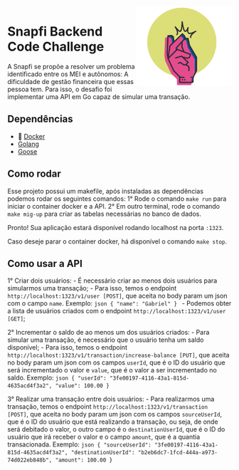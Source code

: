 <img src="pkg/assets/snapfi.png" align="right" height="178" alt="Snapfi"/>

# Snapfi Backend Code Challenge

A Snapfi se propõe a resolver um problema identificado entre os MEI e autônomos: A dificuldade de gestão financeira que essas pessoa tem. Para isso, o desafio foi implementar uma API em Go capaz de simular uma transação.

## Dependências

- 🐳 [Docker](https://docs.docker.com/desktop/)
- [Golang](https://golang.org/doc/install)
- [Goose](https://github.com/pressly/goose)

## Como rodar

Esse projeto possui um makefile, após instaladas as dependências podemos rodar os seguintes comandos:
1° Rode o comando `make run` para iniciar o container docker e a API.
2° Em outro terminal, rode o comando `make mig-up` para criar as tabelas necessárias no banco de dados.

Pronto! Sua aplicação estará disponível rodando localhost na porta `:1323`.

Caso deseje parar o container docker, há disponível o comando `make stop`.

## Como usar a API

1° Criar dois usuários:
    - É necessário criar ao menos dois usuários para simularmos uma transação;
    - Para isso, temos o endpoint `http://localhost:1323/v1/user [POST]`, que aceita no body param um json com o campo `name`. Exemplo:
    ```json
    {
        "name": "Gabriel"
    }
    ```
    - Podemos obter a lista de usuários criados com o endpoint `http://localhost:1323/v1/user [GET]`;

2° Incrementar o saldo de ao menos um dos usuários criados:
    - Para simular uma transação, é necessário que o usuário tenha um saldo disponível;
    - Para isso, temos o endpoint `http://localhost:1323/v1/transaction/increase-balance [PUT]`, que aceita no body param um json com os campos `userId`, que é o ID do usuário que será incrementado o valor e `value`, que é o valor a ser incrementado no saldo. Exemplo:
    ```json
    {
        "userId": "3fe00197-4116-43a1-815d-4635acd4f3a2",
        "value": 100.00
    }
    ```

3° Realizar uma transação entre dois usuários:
    - Para realizarmos uma transação, temos o endpoint `http://localhost:1323/v1/transaction [POST]`, que aceita no body param um json com os campos `sourceUserId`, que é o ID do usuário que está realizando a transação, ou seja, de onde será debitado o valor, o outro campo é o `destinationUserId`, que é o ID do usuário que irá receber o valor e o campo `amount`, que é a quantia transacionada. Exemplo:
    ```json
    {
        "sourceUserId": "3fe00197-4116-43a1-815d-4635acd4f3a2",
        "destinationUserId": "b2eb6dc7-1fcd-444a-a973-74d022eb848b",
        "amount": 100.00
    }
    ```